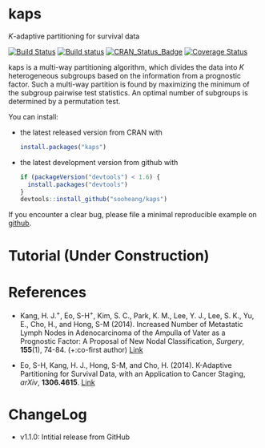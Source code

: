 <!-- README.md is generated from README.Rmd. Please edit that file -->
kaps
====

*K*-adaptive partitioning for survival data

[![Build Status](https://travis-ci.org/sooheang/kaps.svg?branch=master)](https://travis-ci.org/sooheang/kaps) [![Build status](https://ci.appveyor.com/api/projects/status/x7frit6xwy688d5e/branch/master?svg=true)](https://ci.appveyor.com/project/sooheang/kaps/branch/master) [![CRAN\_Status\_Badge](http://www.r-pkg.org/badges/version/kaps)](http://cran.r-project.org/package=kaps) [![Coverage Status](https://img.shields.io/codecov/c/github/sooheang/kaps/master.svg)](https://codecov.io/github/sooheang/kaps?branch=master)

kaps is a multi-way partitioning algorithm, which divides the data into *K* heterogeneous subgroups based on the information from a prognostic factor. Such a multi-way partition is found by maximizing the minimum of the subgroup pairwise test statistics. An optimal number of subgroups is determined by a permutation test.

You can install:

-   the latest released version from CRAN with

    ``` r
    install.packages("kaps")
    ```

-   the latest development version from github with

    ``` r
    if (packageVersion("devtools") < 1.6) {
      install.packages("devtools")
    }
    devtools::install_github("sooheang/kaps")
    ```

If you encounter a clear bug, please file a minimal reproducible example on [github](https://github.com/sooheang/kaps/issues).

Tutorial (Under Construction)
=============================

References
==========

-   Kang, H. J.<sup>+</sup>, Eo, S-H<sup>+</sup>, Kim, S. C., Park, K. M., Lee, Y. J., Lee, S. K., Yu, E., Cho, H., and Hong, S-M (2014). Increased Number of Metastatic Lymph Nodes in Adenocarcinoma of the Ampulla of Vater as a Prognostic Factor: A Proposal of New Nodal Classification, *Surgery*, **155**(1), 74-84. (+:co-first author) [Link](http://dx.doi.org/10.1016/j.surg.2013.08.004)

-   Eo, S-H, Kang, H. J., Hong, S-M, and Cho, H. (2014). K-Adaptive Partitioning for Survival Data, with an Application to Cancer Staging, *arXiv*, **1306.4615**. [Link](https://arxiv.org/abs/1306.4615)

ChangeLog
=========

-   v1.1.0: Intitial release from GitHub
